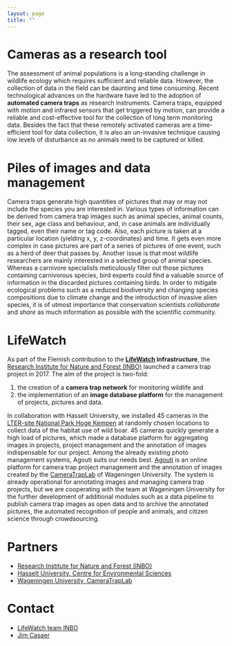 ```yaml
---
layout: page
title: ""
---
```


# Cameras as a research tool
The assessment of animal populations is a long‐standing challenge in wildlife ecology which requires sufficient and reliable data. However, the collection of data in the field can be daunting and time consuming. Recent technological advances on the hardware have led to the adoption of **automated camera traps** as research instruments. Camera traps, equipped with motion and infrared sensors that get triggered by motion, can provide a reliable and cost-effective tool for the collection of long term monitoring data. Besides the fact that these remotely activated cameras are a time-efficient tool for data collection, it is also an un-invasive technique causing low levels of disturbance as no animals need to be captured or killed.

# Piles of images and data management
Camera traps generate high quantities of pictures that may or may not include the species you are interested in. Various types of information can be derived from camera trap images such as animal species, animal counts, their sex, age class and behaviour, and, in case animals are individually tagged, even their name or tag code. Also, each picture is taken at a particular location (yielding x, y, z-coordinates) and time. It gets even more complex in case pictures are part of a series of pictures of one event, such as a herd of deer that passes by.
Another issue is that most wildlife researchers are mainly interested in a selected group of animal species. Whereas a carnivore specialists meticulously filter out those pictures containing carnivorous species, bird experts could find a valuable source of information in the discarded pictures containing birds. In order to mitigate ecological problems such as a reduced biodiversity and changing species compositions due to climate change and the introduction of invasive alien species, it is of utmost importance that conservation scientists *collaborate* and *share* as much information as possible with the scientific community. 

# LifeWatch
As part of the Flemish contribution to the **[LifeWatch](www.lifewatch.be) infrastructure**, the [Research Institute for Nature and Forest (INBO)](www.inbo.be) launched a camera trap project in 2017. The aim of the project is two-fold: 
1. the creation of a **camera trap network** for monitoring wildlife and 
2. the implementation of an **image database platform** for the management of projects, pictures and data.

In collaboration with Hasselt University, we installed 45 cameras in the [LTER-site National Park Hoge Kempen](https://data.lter-europe.net/deims/site/lter_eu_be_11) at randomly chosen locations to collect data of the habitat use of wild boar. 45 cameras quickly generate a high load of pictures, which made a database platform for aggregating images in projects, project management and the annotation of images indispensable for our project. Among the already existing photo management systems, Agouti suits our needs best. [Agouti](http://cameratraplab.org/agouti) is an online platform for camera trap project management and the annotation of images created by the [CameraTrapLab](cameratraplab.org) of Wageningen University. The system is already operational for annotating images and managing camera trap projects, but we are cooperating with the team at Wageningen University for the further development of additional modules such as a data pipeline to publish camera trap images as open data and to archive the annotated pictures, the automated recognition of people and animals, and citizen science through crowdsourcing.

# Partners
* [Research Institute for Nature and Forest (INBO)](www.inbo.be/en)
* [Hasselt University, Centre for Environmental Sciences](https://www.uhasselt.be/CMK-en)
* [Wageningen University, CameraTrapLab](http://cameratraplab.org/) 

# Contact
* [LifeWatch team INBO](team_lifewatch@inbo.be)
* [Jim Casaer](jim.casaer@inbo.be) 
